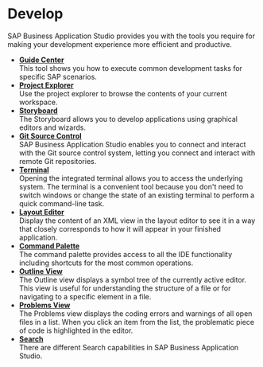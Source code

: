 <!-- loio5126b9b8f0564329b6ad788b6f93b7c8 -->

# Develop

SAP Business Application Studio provides you with the tools you require for making your development experience more efficient and productive.

-   **[Guide Center](guide-center-fe03a4e.md "This tool shows you how to execute common development tasks for specific SAP
		scenarios.")**  
This tool shows you how to execute common development tasks for specific SAP scenarios.
-   **[Project Explorer](project-explorer-780ba0f.md "Use the project explorer to browse the contents of your current workspace.")**  
Use the project explorer to browse the contents of your current workspace.
-   **[Storyboard](storyboard-6ca2941.md "The Storyboard allows you to develop applications using graphical editors and wizards.")**  
The Storyboard allows you to develop applications using graphical editors and wizards.
-   **[Git Source Control](git-source-control-9689c07.md "SAP Business Application Studio enables you to
		connect and interact with the Git source control system, letting you connect and interact
		with remote Git repositories.")**  
SAP Business Application Studio enables you to connect and interact with the Git source control system, letting you connect and interact with remote Git repositories.
-   **[Terminal](terminal-c8b4ae9.md "Opening the integrated terminal allows you to access the underlying system. The terminal is a convenient tool because you don't need to
		switch windows or change the state of an existing terminal to perform a quick command-line task. ")**  
Opening the integrated terminal allows you to access the underlying system. The terminal is a convenient tool because you don't need to switch windows or change the state of an existing terminal to perform a quick command-line task.
-   **[Layout Editor](layout-editor-90ba99a.md "Display the content of an XML view in the layout editor to see it in a way that closely corresponds to how it will appear in your
		finished application.")**  
Display the content of an XML view in the layout editor to see it in a way that closely corresponds to how it will appear in your finished application.
-   **[Command Palette](command-palette-78788bf.md "The command palette provides access to all the IDE functionality including shortcuts for
		the most common operations. ")**  
The command palette provides access to all the IDE functionality including shortcuts for the most common operations.
-   **[Outline View](outline-view-6e9a280.md "The Outline view displays a symbol tree of the currently active editor. This view is useful for understanding the structure of a file or
		for navigating to a specific element in a file.")**  
The Outline view displays a symbol tree of the currently active editor. This view is useful for understanding the structure of a file or for navigating to a specific element in a file.
-   **[Problems View](problems-view-f5bd850.md "The Problems view displays the coding errors and warnings of all open files in a list. When you click an item from the list, the
		problematic piece of code is highlighted in the editor.")**  
The Problems view displays the coding errors and warnings of all open files in a list. When you click an item from the list, the problematic piece of code is highlighted in the editor.
-   **[Search](search-1d57a70.md "There are different Search capabilities in SAP Business Application Studio.")**  
There are different Search capabilities in SAP Business Application Studio.

